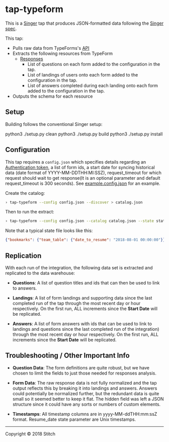 # tap-typeform

This is a [Singer](https://singer.io) tap that produces JSON-formatted data following the [Singer spec](https://github.com/singer-io/getting-started/blob/master/docs/SPEC.md).

This tap:

- Pulls raw data from TypeForms's [API](https://api.typeform.com/forms)
- Extracts the following resources from TypeForm
  - [Responses](https://developer.typeform.com/responses)
      - List of questions on each form added to the configuration in the tap.
      - List of landings of users onto each form added to the configuration in the tap.
      - List of answers completed during each landing onto each form added to the configuration in the tap.
- Outputs the schema for each resource

## Setup

Building follows the conventional Singer setup:

python3 ./setup.py clean
python3 ./setup.py build
python3 ./setup.py install

## Configuration

This tap requires a `config.json` which specifies details regarding an [Authentication token](https://developer.typeform.com/get-started/convert-keys-to-access-tokens/), a list of form ids, a start date for syncing historical data (date format of YYYY-MM-DDTHH:MI:SSZ), request_timeout for which request should wait to get response(It is an optional parameter and default request_timeout is 300 seconds). See [example.config.json](example.config.json) for an example.

Create the catalog:

```bash
› tap-typeform --config config.json --discover > catalog.json
```

Then to run the extract:

```bash
› tap-typeform --config config.json --catalog catalog.json --state state.json
```

Note that a typical state file looks like this:

```json
{"bookmarks": {"team_table": {"date_to_resume": "2018-08-01 00:00:00"}}}
```

## Replication

With each run of the integration, the following data set is extracted and replicated to the data warehouse:

- **Questions**: A list of question titles and ids that can then be used to link to answers.

- **Landings**: A list of form landings and supporting data since the last completed run of the tap through the most recent day or hour respectively. On the first run, ALL increments since the **Start Date** will be replicated.

- **Answers**: A list of form answers with ids that can be used to link to landings and questions since the last completed run of the integration) through the most recent day or hour respectively. On the first run, ALL increments since the **Start Date** will be replicated.

## Troubleshooting / Other Important Info

- **Question Data**: The form definitions are quite robust, but we have chosen to limit the fields to just those needed for responses analysis.

- **Form Data**: The raw response data is not fully normalized and the tap output reflects this by breaking it into landings and answers.  Answers could potentially be normalized further, but the redundant data is quite small so it seemed better to keep it flat.  The hidden field was left a JSON structure since it could have any sorts or numbers of custom elements.  

- **Timestamps**: All timestamp columns are in yyyy-MM-ddTHH:mm:ssZ format.  Resume_date state parameter are Unix timestamps.

---

Copyright &copy; 2018 Stitch
